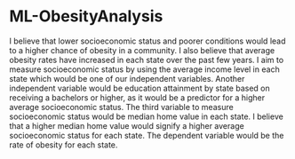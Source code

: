 # ML-ObesityAnalysis
I believe that lower socioeconomic status and poorer conditions would lead to a higher chance of obesity in a community. I also believe that average obesity rates have increased in each state over the past few years. I aim to measure socioeconomic status by using the average income level in each state which would be one of our  independent variables. Another independent variable would be education attainment by state based on receiving a bachelors or higher, as it would be a predictor for a higher average socioeconomic status. The third variable to measure socioeconomic status would be median home value in each state. I believe that a higher median home value would signify a higher average socioeconomic status for each state. The dependent variable would be the rate of obesity for each state. 
